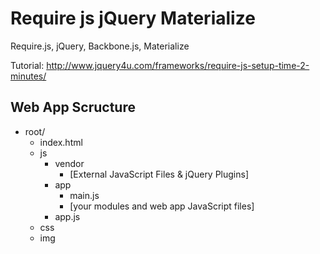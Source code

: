Require js jQuery Materialize
===========================

Require.js, jQuery, Backbone.js, Materialize

Tutorial: http://www.jquery4u.com/frameworks/require-js-setup-time-2-minutes/

<h2>Web App Scructure</h2>
<ul>
<li>root/
<ul>
<li>index.html</li>
<li>js
<ul>
<li>vendor
<ul>
<li>[External JavaScript Files &amp; jQuery Plugins]</li>
</ul>
</li>
<li>app
<ul>
<li>main.js</li>
<li>[your modules and web app JavaScript files]</li>
</ul>
</li>
<li>app.js</li>
</ul>
</li>
<li>css</li>
<li>img</li>
</ul>
</li>
</ul>
